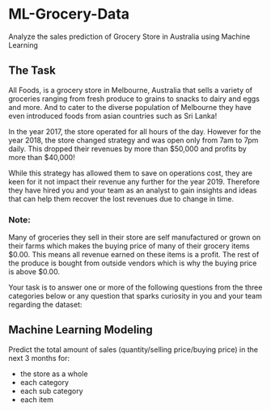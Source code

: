 # ML-Grocery-Data
Analyze the sales prediction of Grocery Store in Australia using Machine Learning

## The Task
All Foods, is a grocery store in Melbourne, Australia that sells a variety of groceries ranging from fresh produce to grains to snacks to dairy and eggs and more. And to cater to the diverse population of Melbourne they have even introduced foods from asian countries such as Sri Lanka! 

In the year 2017, the store operated for all hours of the day. However for the year 2018, the store changed strategy and was open only from 7am to 7pm daily. This dropped their revenues by more than $50,000 and profits by more than $40,000!

While this strategy has allowed them to save on operations cost, they are keen for it not impact their revenue any further for the year 2019. Therefore they have hired you and your team as an analyst to gain insights and ideas that can help them recover the lost revenues due to change in time. 


### Note: 
Many of groceries they sell in their store are self manufactured or grown on their farms which makes the buying price of many of their grocery items $0.00. This means all revenue earned on these items is a profit. The rest of the produce is bought from outside vendors which is why the buying price is above $0.00. 


Your task is to answer one or more of the following questions from the three categories below or any question that sparks curiosity in you and your team regarding the dataset: 

## Machine Learning Modeling 
Predict the total amount of sales (quantity/selling price/buying price) in the next 3 months for: 
- the store as a whole
- each category
- each sub category
- each item
